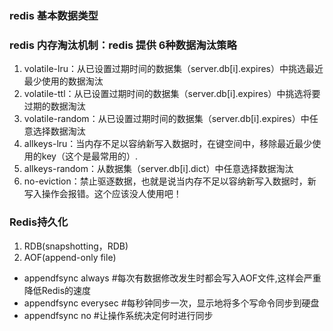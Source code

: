 ### redis 基本数据类型
### redis 内存淘汰机制：redis 提供 6种数据淘汰策略
1. volatile-lru：从已设置过期时间的数据集（server.db[i].expires）中挑选最近最少使用的数据淘汰
2. volatile-ttl：从已设置过期时间的数据集（server.db[i].expires）中挑选将要过期的数据淘汰
3. volatile-random：从已设置过期时间的数据集（server.db[i].expires）中任意选择数据淘汰
4. allkeys-lru：当内存不足以容纳新写入数据时，在键空间中，移除最近最少使用的key（这个是最常用的）.
5. allkeys-random：从数据集（server.db[i].dict）中任意选择数据淘汰
6. no-eviction：禁止驱逐数据，也就是说当内存不足以容纳新写入数据时，新写入操作会报错。这个应该没人使用吧！

### Redis持久化
1. RDB(snapshotting，RDB)
2. AOF(append-only file)
  - appendfsync always     #每次有数据修改发生时都会写入AOF文件,这样会严重降低Redis的速度
  - appendfsync everysec  #每秒钟同步一次，显示地将多个写命令同步到硬盘
  - appendfsync no      #让操作系统决定何时进行同步